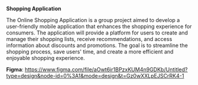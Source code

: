 **Shopping Application**

The Online Shopping Application is a group project aimed to develop a user-friendly mobile application that enhances the shopping experience for consumers. 
The application will provide a platform for users to create and manage their shopping lists, receive recommendations, and access information about discounts 
and promotions. The goal is to streamline the shopping process, save users' time, and create a more efficient and enjoyable shopping experience.

**Figma**: https://www.figma.com/file/aOwt6ir1BPzxKUM4n9GDKb/Untitled?type=design&node-id=0%3A1&mode=design&t=Gz0wXXLpEJSCrRK4-1

